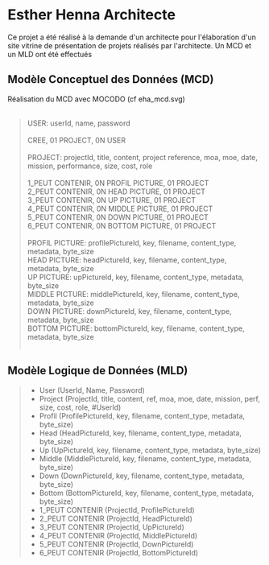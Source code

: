 # Esther Henna Architecte

Ce projet a été réalisé à la demande d'un architecte pour l'élaboration d'un site vitrine de présentation de projets réalisés par l'architecte.
Un MCD et un MLD ont été effectués

## Modèle Conceptuel des Données (MCD)

Réalisation du MCD avec MOCODO (cf eha_mcd.svg)<br/><br/>

> USER: userId, name, password<br/><br/>CREE, 01 PROJECT, 0N USER<br/><br/>PROJECT: projectId, title, content, project reference, moa, moe, date, mission, performance, size, cost, role<br/><br/>1_PEUT CONTENIR, 0N PROFIL PICTURE, 01 PROJECT<br/>2_PEUT CONTENIR, 0N HEAD PICTURE, 01 PROJECT<br/>3_PEUT CONTENIR, 0N UP PICTURE, 01 PROJECT<br/>4_PEUT CONTENIR, 0N MIDDLE PICTURE, 01 PROJECT<br/>5_PEUT CONTENIR, 0N DOWN PICTURE, 01 PROJECT<br/>6_PEUT CONTENIR, 0N BOTTOM PICTURE, 01 PROJECT<br/><br/>PROFIL PICTURE: profilePictureId, key, filename, content_type, metadata, byte_size<br/>HEAD PICTURE: headPictureId, key, filename, content_type, metadata, byte_size<br/>UP PICTURE: upPictureId, key, filename, content_type, metadata, byte_size<br/>MIDDLE PICTURE: middlePictureId, key, filename, content_type, metadata, byte_size<br/>DOWN PICTURE: downPictureId, key, filename, content_type, metadata, byte_size<br/>BOTTOM PICTURE: bottomPictureId, key, filename, content_type, metadata, byte_size<br/><br/>

## Modèle Logique de Données (MLD)

> - User (UserId, Name, Password)<br/>
> - Project (ProjectId, title, content, ref, moa, moe, date, mission, perf, size, cost, role, #UserId)<br/>
> - Profil (ProfilePictureId, key, filename, content_type, metadata, byte_size)<br/>
> - Head (HeadPictureId, key, filename, content_type, metadata, byte_size)<br/>
> - Up (UpPictureId, key, filename, content_type, metadata, byte_size)<br/>
> - Middle (MiddlePictureId, key, filename, content_type, metadata, byte_size)<br/>
> - Down (DownPictureId, key, filename, content_type, metadata, byte_size)<br/>
> - Bottom (BottomPictureId, key, filename, content_type, metadata, byte_size)<br/>
> - 1_PEUT CONTENIR (ProjectId, ProfilePictureId)<br/>
> - 2_PEUT CONTENIR (ProjectId, HeadPictureId)<br/>
> - 3_PEUT CONTENIR (ProjectId, UpPictureId)<br/>
> - 4_PEUT CONTENIR (ProjectId, MiddlePictureId)<br/>
> - 5_PEUT CONTENIR (ProjectId, DownPictureId)<br/>
> - 6_PEUT CONTENIR (ProjectId, BottomPictureId)<br/>
